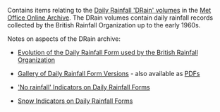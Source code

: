 Contains items relating to the [Daily Rainfall 'DRain' volumes](https://digital.nmla.metoffice.gov.uk/index.php?name=SO_9903efdf-7f99-4cae-a723-8b3f426eea20) 
in the [Met Office Online Archive](https://digital.nmla.metoffice.gov.uk/). The DRain volumes contain daily rainfall records collected by the British Rainfall Organization 
up to the early 1960s.

Notes on aspects of the DRain archive:

* [Evolution of the Daily Rainfall Form used by the British Rainfall Organization](Notes/Daily_Rainfall_Form_Evolution.md)
* [Gallery of Daily Rainfall Form Versions](Notes/Daily_Rainfall_Form_Gallery.md) - also available as [PDFs](Notes/Daily_Rainfall_Form_Gallery_pdfs.md)

* ['No rainfall' Indicators on Daily Rainfall Forms](Notes/No_Rain_Indicators.md)
* [Snow Indicators on Daily Rainfall Forms](Notes/Snow_Indicators.md)